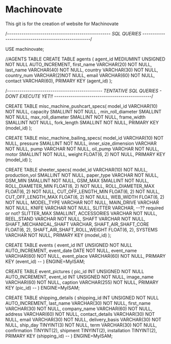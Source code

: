 # Machinovate
This git is for the creation of website for Machinovate


/*--------------------------------------------------
SQL QUERIES
----------------------------------------------------*/

USE machinovate;


//AGENTS TABLE
CREATE TABLE agents (
	agent_id MEDIUMINT UNSIGNED NOT NULL AUTO_INCREMENT,
	first_name VARCHAR(20) NOT NULL,
	last_name VARCHAR(40) NOT NULL,
	country VARCHAR(30) NOT NULL,
	country_num VARCHAR(2)NOT NULL,
	email VARCHAR(60) NOT NULL,
	contact VARCHAR(60),
	PRIMARY KEY (agent_id)
);

/*----------------------------------------------
TENTATIVE SQL QUERIES - DONT EXECUTE YET!!
-----------------------------------------------*/

CREATE TABLE misc_machine_pushcart_specs(
	model_id VARCHAR(10) NOT NULL,
	capacity SMALLINT NOT NULL ,
	min_roll_diameter SMALLINT NOT NULL,
	max_roll_diameter SMALLINT NOT NULL,
	frame_width SMALLINT NOT NULL,
	fork_length SMALLINT NOT NULL,
	PRIMARY KEY (model_id)
);

CREATE TABLE misc_machine_bailing_specs(
	model_id VARCHAR(10) NOT NULL,
	pressure SMALLINT NOT NULL,
	inner_size_dimension VARCHAR NOT NULL,
	pump VARCHAR NOT NULL,
	oil_pump VARCHAR NOT NULL,
	motor SMALLINT NOT NULL,
	weight FLOAT(6, 2) NOT NULL,
	PRIMARY KEY (model_id)
);

CREATE TABLE sheeter_specs(
	model_id VARCHAR(10) NOT NULL,
	production_vol SMALLINT NOT NULL,
	paper_type VARCHAR NOT NULL,
	GSM_MIN SMALLINT NOT NULL,
	GSM_MAX SMALLINT NOT NULL,
	ROLL_DIAMETER_MIN FLOAT(6, 2) NOT NULL,
	ROLL_DIAMETER_MAX FLOAT(6, 2) NOT NULL,
	CUT_OFF_LENGTH_MIN FLOAT(6, 2) NOT NULL,
	CUT_OFF_LENGTH_MAX FLOAT(6, 2) NOT NULL,
	WEB_WIDTH FLOAT(6, 2) NOT NULL,
	MODEL_TYPE VARCHAR NOT NULL,
	MAIN_DRIVE VARCHAR NOT NULL,
	KNIFE VARCHAR NOT NULL,
	SLITTER VARCHAR, --?? required or not?
	SLITTER_MAX SMALLINT,
	ACCESSORIES VARCHAR NOT NULL,
	REEL_STAND VARCHAR NOT NULL,
	SHAFT VARCHAR NOT NULL,
	SHAFT_MECHANICAL_SHAFT VARCHAR, 
	SHAFT_AIR_SHAFT_CORE FLOAT(6, 2),
	SHAFT_AIR_SHAFT_ROLL_WEIGHT FLOAT(6, 2),
	SYSTEMS VARCHAR NOT NULL,
	PRIMARY KEY (model_id)
);

CREATE TABLE events (
	event_id INT UNSIGNED NOT NULL AUTO_INCREMENT,
	event_date DATE NOT NULL,
	event_name VARCHAR(60) NOT NULL,
	event_place VARCHAR(60) NOT NULL,
	PRIMARY KEY (event_id)
	--
) ENGINE=MyISAM;

CREATE TABLE event_pictures (
	pic_id INT UNSIGNED NOT NULL AUTO_INCREMENT,
	event_id INT UNSIGNED NOT NULL,
	image_name VARCHAR(60) NOT NULL,
	caption VARCHAR(255) NOT NULL,
	PRIMARY KEY (pic_id)
	--
) ENGINE=MyISAM;

CREATE TABLE shipping_details (
	shipping_id INT UNSIGNED NOT NULL AUTO_INCREMENT,
	last_name VARCHAR(30) NOT NULL,
	first_name VARCHAR(30) NOT NULL,
    company_name VARCHAR(60) NOT NULL,
    address VARCHAR(60) NOT NULL,
	contact_details VARCHAR(30) NOT NULL,
    email VARCHAR(30) NOT NULL,
    delivery_basis VARCHAR(30) NOT NULL,
    ship_day TINYINT(3) NOT NULL,
    term VARCHAR(30) NOT NULL,
    confirmation TINYINT(2),
    shipment TINYINT(2),
    installation TINYINT(2),
	PRIMARY KEY (shipping_id)
	--
) ENGINE=MyISAM;

